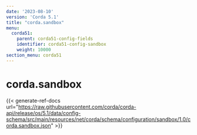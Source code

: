 ```yaml
---
date: '2023-08-10'
version: 'Corda 5.1'
title: "corda.sandbox"
menu:
  corda51:
    parent: corda51-config-fields
    identifier: corda51-config-sandbox
    weight: 10000
section_menu: corda51
---
```

# corda.sandbox
{{< generate-ref-docs url="https://raw.githubusercontent.com/corda/corda-api/release/os/5.1/data/config-schema/src/main/resources/net/corda/schema/configuration/sandbox/1.0/corda.sandbox.json" >}}